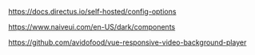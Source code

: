 https://docs.directus.io/self-hosted/config-options

https://www.naiveui.com/en-US/dark/components

https://github.com/avidofood/vue-responsive-video-background-player
